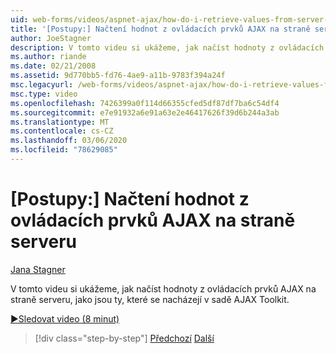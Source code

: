```yaml
---
uid: web-forms/videos/aspnet-ajax/how-do-i-retrieve-values-from-server-side-ajax-controls
title: '[Postupy:] Načtení hodnot z ovládacích prvků AJAX na straně serveru | Microsoft Docs'
author: JoeStagner
description: V tomto videu si ukážeme, jak načíst hodnoty z ovládacích prvků AJAX na straně serveru, jako jsou ty, které se nacházejí v sadě AJAX Toolkit.
ms.author: riande
ms.date: 02/21/2008
ms.assetid: 9d770bb5-fd76-4ae9-a11b-9783f394a24f
msc.legacyurl: /web-forms/videos/aspnet-ajax/how-do-i-retrieve-values-from-server-side-ajax-controls
msc.type: video
ms.openlocfilehash: 7426399a0f114d66355cfed5df87df7ba6c54df4
ms.sourcegitcommit: e7e91932a6e91a63e2e46417626f39d6b244a3ab
ms.translationtype: MT
ms.contentlocale: cs-CZ
ms.lasthandoff: 03/06/2020
ms.locfileid: "78629085"
---
```

# <a name="how-do-i-retrieve-values-from-server-side-ajax-controls"></a>[Postupy:] Načtení hodnot z ovládacích prvků AJAX na straně serveru

[Jana Stagner](https://github.com/JoeStagner)

V tomto videu si ukážeme, jak načíst hodnoty z ovládacích prvků AJAX na straně serveru, jako jsou ty, které se nacházejí v sadě AJAX Toolkit.

[&#9654;Sledovat video (8 minut)](https://channel9.msdn.com/Blogs/ASP-NET-Site-Videos/how-do-i-retrieve-values-from-server-side-ajax-controls)

> [!div class="step-by-step"]
> [Předchozí](how-do-i-associate-ajax-client-behavior-with-an-aspnet-server-control.md)
> [Další](two-simple-techniques-for-triggering-updates-to-update-panels.md)
